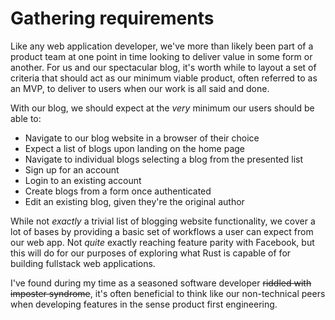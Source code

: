 # Gathering requirements

Like any web application developer, we've more than likely been part of a product team at one point in time looking to deliver value in some form or another. For us and our spectacular blog, it's worth while to layout a set of criteria that should act as our minimum viable product, often referred to as an MVP, to deliver to users when our work is all said and done.

With our blog, we should expect at the _very_ minimum our users should be able to:

- Navigate to our blog website in a browser of their choice
- Expect a list of blogs upon landing on the home page
- Navigate to individual blogs selecting a blog from the presented list
- Sign up for an account
- Login to an existing account
- Create blogs from a form once authenticated
- Edit an existing blog, given they're the original author

While not _exactly_ a trivial list of blogging website functionality, we cover a lot of bases by providing a basic set of workflows a user can expect from our web app. Not _quite_ exactly reaching feature parity with Facebook, but this will do for our purposes of exploring what Rust is capable of for building fullstack web applications. 

I've found during my time as a seasoned software developer ~~riddled with imposter syndrome~~, it's often beneficial to think like our non-technical peers when developing features in the sense product first engineering.
